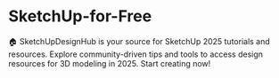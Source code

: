 # SketchUp-for-Free
🏠 SketchUpDesignHub is your source for SketchUp 2025 tutorials and resources. Explore community-driven tips and tools to access design resources for 3D modeling in 2025. Start creating now!
